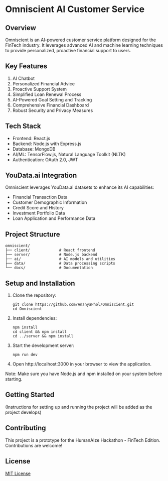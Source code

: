 # Omniscient AI Customer Service

## Overview
Omniscient is an AI-powered customer service platform designed for the FinTech industry. It leverages advanced AI and machine learning techniques to provide personalized, proactive financial support to users.

## Key Features
1. AI Chatbot
2. Personalized Financial Advice
3. Proactive Support System
4. Simplified Loan Renewal Process
5. AI-Powered Goal Setting and Tracking
6. Comprehensive Financial Dashboard
7. Robust Security and Privacy Measures

## Tech Stack
- Frontend: React.js
- Backend: Node.js with Express.js
- Database: MongoDB
- AI/ML: TensorFlow.js, Natural Language Toolkit (NLTK)
- Authentication: OAuth 2.0, JWT

## YouData.ai Integration
Omniscient leverages YouData.ai datasets to enhance its AI capabilities:
- Financial Transaction Data
- Customer Demographic Information
- Credit Score and History
- Investment Portfolio Data
- Loan Application and Performance Data

## Project Structure
```
omniscient/
├── client/             # React frontend
├── server/             # Node.js backend
├── ai/                 # AI models and utilities
├── data/               # Data processing scripts
└── docs/               # Documentation
```
## Setup and Installation

1. Clone the repository:
   ```
   git clone https://github.com/AnanyaPhol/Omniscient.git
   cd Omniscient
   ```

2. Install dependencies:
   ```
   npm install
   cd client && npm install
   cd ../server && npm install
   ```

3. Start the development server:
   ```
   npm run dev
   ```

4. Open http://localhost:3000 in your browser to view the application.

Note: Make sure you have Node.js and npm installed on your system before starting.
## Getting Started
(Instructions for setting up and running the project will be added as the project develops)

## Contributing
This project is a prototype for the HumanAIze Hackathon - FinTech Edition. Contributions are welcome!

## License
[MIT License](LICENSE)
